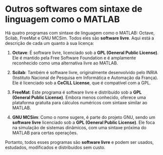 # Outros softwares com sintaxe de linguagem como o MATLAB

Há quatro programas com sintaxe de linguagem como o MATLAB: Octave, Scilab, FreeMat e GNU MCSim. Todos eles são **software livre**. Aqui está a descrição de cada um quanto à sua licença:

1. **Octave**: É software livre, licenciado sob a **GPL (General Public License)**. Ele é mantido pela Free Software Foundation e é amplamente reconhecido como uma alternativa livre ao MATLAB.

2. **Scilab**: Também é software livre, originalmente desenvolvido pelo INRIA (Instituto Nacional de Pesquisa em Informática e Automação da França). Ele é licenciado sob a **CeCILL License**, que é compatível com a GPL.

3. **FreeMat**: Este programa é software livre e distribuído sob a **GPL (General Public License)**. Embora menos conhecido, oferece uma plataforma gratuita para cálculos numéricos com sintaxe similar ao MATLAB.

4. **GNU MCSim**: Como o nome sugere, é parte do projeto GNU, sendo um **software livre** licenciado sob a **GPL (General Public License)**. Ele foca na simulação de sistemas dinâmicos, com uma sintaxe próxima do MATLAB para certas operações.

Portanto, todos esses programas são **software livre** e podem ser usados, estudados, modificados e distribuídos sem custo.
